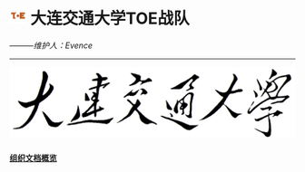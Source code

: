 # <img src="profile/img/logo.jpeg" width = "30" height = "30"> __大连交通大学TOE战队__

———_维护人：Evence_
___
<img src="profile/img/DJTU.jpeg"> 

### [`组织文档概览`](https://github.com/DJTU-RM-TOE/DJTU-RM-TOE/blob/main/README.md)

